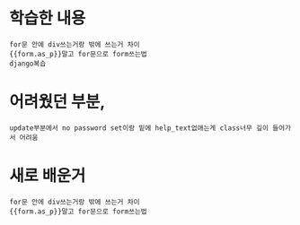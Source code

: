 # 학습한 내용
```
for문 안에 div쓰는거랑 밖에 쓰는거 차이
{{form.as_p}}말고 for문으로 form쓰는법
django복습
```

# 어려웠던 부분,
```
update부분에서 no password set이랑 밑에 help_text없애는게 class너무 깊이 들어가서 어려움
```

# 새로 배운거
```
for문 안에 div쓰는거랑 밖에 쓰는거 차이
{{form.as_p}}말고 for문으로 form쓰는법
```
